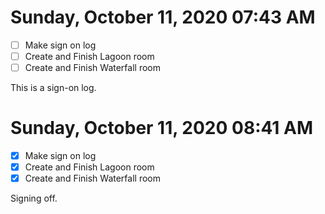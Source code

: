 # Sunday, October 11, 2020 07:43 AM
- [ ] Make sign on log
- [ ] Create and Finish Lagoon room
- [ ] Create and Finish Waterfall room

This is a sign-on log.
# Sunday, October 11, 2020 08:41 AM
- [X] Make sign on log
- [X] Create and Finish Lagoon room
- [X] Create and Finish Waterfall room

Signing off.
